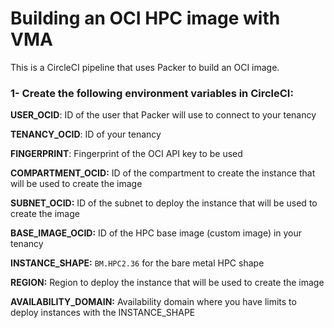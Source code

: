 # Building an OCI HPC image with VMA

This is a CircleCI pipeline that uses Packer to build an OCI image.

### 1- Create the following environment variables in CircleCI:

**USER_OCID**: ID of the user that Packer will use to connect to your tenancy

**TENANCY_OCID**: ID of your tenancy

**FINGERPRINT**: Fingerprint of the OCI API key to be used

**COMPARTMENT_OCID:** ID of the compartment to create the instance that will be used to create the image

**SUBNET_OCID:** ID of the subnet to deploy the instance that will be used to create the image

**BASE_IMAGE_OCID:** ID of the HPC base image (custom image) in your tenancy

**INSTANCE_SHAPE:** `BM.HPC2.36` for the bare metal HPC shape

**REGION:** Region to deploy the instance that will be used to create the image

**AVAILABILITY_DOMAIN:** Availability domain where you have limits to deploy instances with the INSTANCE_SHAPE

